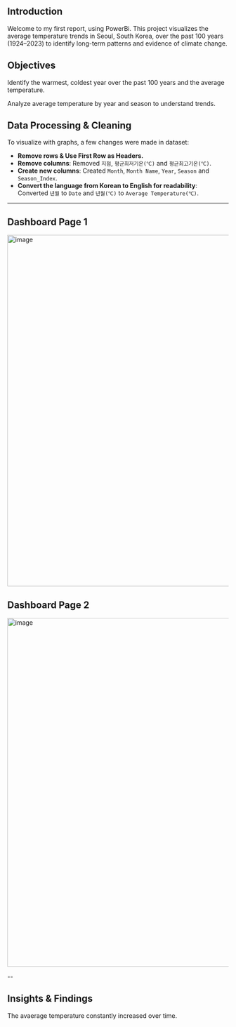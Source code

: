 ## Introduction
Welcome to my first report, using PowerBi. This project visualizes the average temperature trends in Seoul, South Korea, over the past 100 years (1924–2023) to identify long-term patterns and evidence of climate change.

## Objectives
Identify the warmest, coldest year over the past 100 years and the average temperature.

Analyze average temperature by year and season to understand trends.

## Data Processing & Cleaning
To visualize with graphs, a few changes were made in dataset:

- **Remove rows & Use First Row as Headers.**
- **Remove columns**: Removed `지점`, `평균최저기온(℃)` and `평균최고기온(℃)`.
- **Create new columns**: Created `Month`, `Month Name`, `Year`, `Season` and `Season_Index`. 
- **Convert the language from Korean to English for readability**: Converted `년월` to `Date` and `년월(℃)` to `Average Temperature(℃)`.


---
## Dashboard Page 1
<img width="1430" height="801" alt="image" src="https://github.com/user-attachments/assets/19ab8613-df62-47ec-96ae-43fd715bed1e" />

## Dashboard Page 2
<img width="1416" height="795" alt="image" src="https://github.com/user-attachments/assets/4f697f8d-1d0c-4157-9d6a-d99af0c48459" />

--


## Insights & Findings

The avaerage temperature constantly increased over time.
